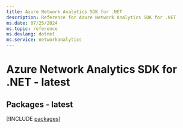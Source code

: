 ```yaml
---
title: Azure Network Analytics SDK for .NET
description: Reference for Azure Network Analytics SDK for .NET
ms.date: 07/25/2024
ms.topic: reference
ms.devlang: dotnet
ms.service: networkanalytics
---
```

# Azure Network Analytics SDK for .NET - latest
## Packages - latest
[!INCLUDE [packages](network-analytics-index.md)]